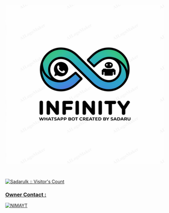 <a href = "#">
<img src = "https://github.com/Sadarulk/QueenMatheeDB/blob/main/botlogos/infinitybotlogo.png?raw=true">
</img>

<p align="center">
  <a href="#"><img src="http://readme-typing-svg.herokuapp.com?color=fffff&center=true&vCenter=true&multiline=false&lines=INFINITY+MOVIE+BOT+CREATED+BY+SADARU" alt="">
</p>


<img src="https://profile-counter.glitch.me/{Sadarulk}/count.svg" alt="Sadarulk :: Visitor's Count" />


<h3>Owner Contact :</h3>

[![NIMAYT](https://img.shields.io/badge/Sadaru-green?style=for-the-badge&logo=whatsapp&logoColor=white)](https://wa.me/+94701814946)
